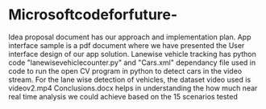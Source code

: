 # Microsoftcodeforfuture-
Idea proposal document has our approach and implementation plan.
App interface sample is a pdf document where we have presented the User interface design of our app solution.
Lanewise vehicle tracking has python code "lanewisevehiclecounter.py" and "Cars.xml" dependancy file used in code to run the open CV program in python to detect cars in the video stream.
For the lane wise detection of vehicles, the dataset video used is videov2.mp4
Conclusions.docx helps in understanding the how much near real time analysis we could achieve based on the 15 scenarios tested 
